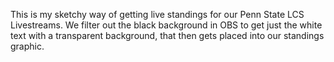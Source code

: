 This is my sketchy way of getting live standings for our Penn State LCS Livestreams. We filter out the black background in OBS to get just the white text with a transparent background, that then gets placed into our standings graphic.
